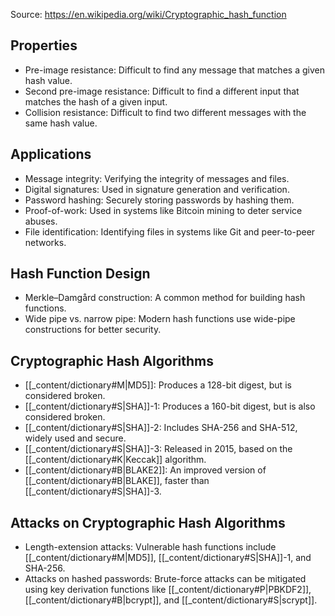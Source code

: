 Source: https://en.wikipedia.org/wiki/Cryptographic_hash_function

## Properties
- Pre-image resistance: Difficult to find any message that matches a given hash value.
- Second pre-image resistance: Difficult to find a different input that matches the hash of a given input.
- Collision resistance: Difficult to find two different messages with the same hash value.

## Applications
- Message integrity: Verifying the integrity of messages and files.
- Digital signatures: Used in signature generation and verification.
- Password hashing: Securely storing passwords by hashing them.
- Proof-of-work: Used in systems like Bitcoin mining to deter service abuses.
- File identification: Identifying files in systems like Git and peer-to-peer networks.

## Hash Function Design
- Merkle–Damgård construction: A common method for building hash functions.
- Wide pipe vs. narrow pipe: Modern hash functions use wide-pipe constructions for better security.

## Cryptographic Hash Algorithms
- [[_content/dictionary#M|MD5]]: Produces a 128-bit digest, but is considered broken.
- [[_content/dictionary#S|SHA]]-1: Produces a 160-bit digest, but is also considered broken.
- [[_content/dictionary#S|SHA]]-2: Includes SHA-256 and SHA-512, widely used and secure.
- [[_content/dictionary#S|SHA]]-3: Released in 2015, based on the [[_content/dictionary#K|Keccak]] algorithm.
- [[_content/dictionary#B|BLAKE2]]: An improved version of [[_content/dictionary#B|BLAKE]], faster than [[_content/dictionary#S|SHA]]-3.

## Attacks on Cryptographic Hash Algorithms
- Length-extension attacks: Vulnerable hash functions include [[_content/dictionary#M|MD5]], [[_content/dictionary#S|SHA]]-1, and SHA-256.
- Attacks on hashed passwords: Brute-force attacks can be mitigated using key derivation functions like [[_content/dictionary#P|PBKDF2]], [[_content/dictionary#B|bcrypt]], and [[_content/dictionary#S|scrypt]].